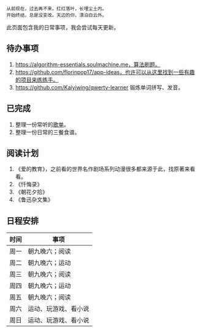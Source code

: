 ---
---

```
从前现在，过去再不来。红红落叶，长埋尘土内。
开始终结，总是没变改。天边的你，漂泊白云外。
```

此页面包含我的日常事项，我会尝试每天更新。


## 待办事项

1. https://algorithm-essentials.soulmachine.me，算法刷题。
1. https://github.com/florinpop17/app-ideas，也许可以从这里找到一些有趣的项目来练练手。
1. https://github.com/Kaiyiwing/qwerty-learner 锻炼单词拼写、发音。

## 已完成

1. 整理一份常听的[歌单](http://localhost:1313/sing)。
1. 整理一份日常的三餐食谱。

## 阅读计划

1. 《爱的教育》，之前看的世界名作剧场系列动漫很多都来源于此，找原著来看看。
2. 《忏悔录》
3. 《朝花夕拾》
4. 《鲁迅杂文集》

## 日程安排

| 时间 | 事项                                             |
|------|--------------------------------------------------|
| 周一 | 朝九晚六；阅读|
| 周二 | 朝九晚六；运动|
| 周三 | 朝九晚六；阅读|
| 周四 | 朝九晚六；运动|
| 周五 | 朝九晚六；阅读|
| 周六 | 运动、玩游戏、看小说|
| 周日 | 运动、玩游戏、看小说|

